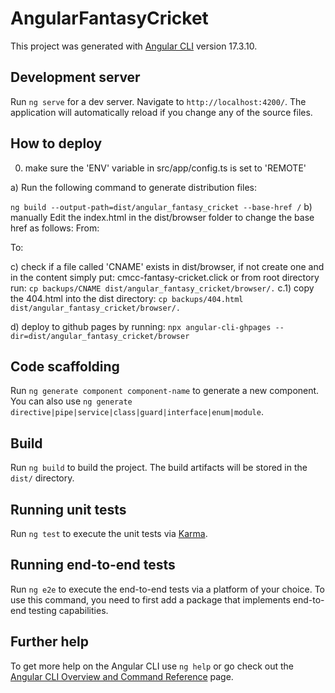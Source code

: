 # AngularFantasyCricket

This project was generated with [Angular CLI](https://github.com/angular/angular-cli) version 17.3.10.

## Development server

Run `ng serve` for a dev server. Navigate to `http://localhost:4200/`. The application will automatically reload if you change any of the source files.

## How to deploy

0) make sure the 'ENV' variable in src/app/config.ts is set to 'REMOTE'

a) Run the following command to generate distribution files: 

```ng build --output-path=dist/angular_fantasy_cricket --base-href /``` 
b) manually Edit the index.html in the dist/browser folder to change the base href  as follows:
From:
<base href="/">
To:
<base href="./">

c) check if a file called 'CNAME' exists in dist/browser, if not create one 
and in the content simply put: cmcc-fantasy-cricket.click 
or from root directory run: ```cp backups/CNAME dist/angular_fantasy_cricket/browser/.```
c.1) copy the 404.html into the dist directory: 
```cp backups/404.html dist/angular_fantasy_cricket/browser/.```

d) deploy to github pages by running: 
```npx angular-cli-ghpages --dir=dist/angular_fantasy_cricket/browser```


## Code scaffolding

Run `ng generate component component-name` to generate a new component. You can also use `ng generate directive|pipe|service|class|guard|interface|enum|module`.

## Build

Run `ng build` to build the project. The build artifacts will be stored in the `dist/` directory.

## Running unit tests

Run `ng test` to execute the unit tests via [Karma](https://karma-runner.github.io).

## Running end-to-end tests

Run `ng e2e` to execute the end-to-end tests via a platform of your choice. To use this command, you need to first add a package that implements end-to-end testing capabilities.

## Further help

To get more help on the Angular CLI use `ng help` or go check out the [Angular CLI Overview and Command Reference](https://angular.io/cli) page.

